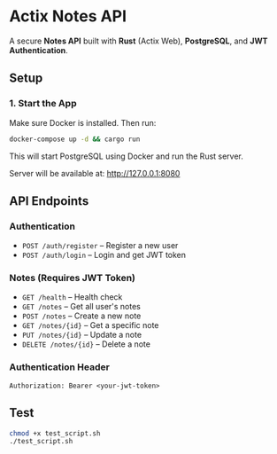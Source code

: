 # Actix Notes API

A secure **Notes API** built with **Rust** (Actix Web), **PostgreSQL**, and **JWT Authentication**.

## Setup

### 1. Start the App

Make sure Docker is installed. Then run:

```bash
docker-compose up -d && cargo run
```

This will start PostgreSQL using Docker and run the Rust server.

Server will be available at: http://127.0.0.1:8080

## API Endpoints

### Authentication
- `POST /auth/register` – Register a new user
- `POST /auth/login` – Login and get JWT token

### Notes (Requires JWT Token)
- `GET /health` – Health check
- `GET /notes` – Get all user's notes
- `POST /notes` – Create a new note
- `GET /notes/{id}` – Get a specific note
- `PUT /notes/{id}` – Update a note
- `DELETE /notes/{id}` – Delete a note

### Authentication Header
```
Authorization: Bearer <your-jwt-token>
```

## Test

```bash
chmod +x test_script.sh
./test_script.sh
```

